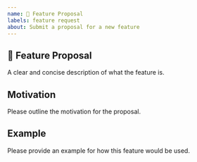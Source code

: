 ```yaml
---
name: 🚀 Feature Proposal
labels: feature request
about: Submit a proposal for a new feature
---
```


<!--
Before you submit an issue we recommend you visit [docs](https://www.i18next.com/) or [docs](https://react.i18next.com/) or [docs](https://github.com/i18next/next-i18next) or [StackOverflow](https://stackoverflow.com/search?q=i18next) or similar and ask any questions you have or mention any problems you've had getting started with i18next.

**Please read this entire template before posting any issue. If you ignore these instructions and post an issue here that does not follow the instructions, your issue might be closed, locked.**
-->

## 🚀 Feature Proposal

A clear and concise description of what the feature is.

## Motivation

Please outline the motivation for the proposal.

## Example

Please provide an example for how this feature would be used.